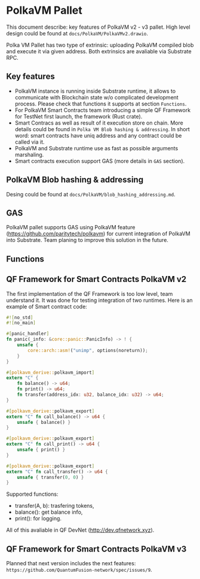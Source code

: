# PolkaVM Pallet

This document describe: key features of PolkaVM v2 - v3 pallet.
High level design could be found at `docs/PolkaVM/PolkaVMv2.drawio`.

Polka VM Pallet has two type of extrinsic: uploading PolkaVM compiled blob and execute it via given address.
Both extrinsics are avaliable via Substrate RPC.

## Key features

- PolkaVM instance is running inside Substrate runtime, it allows to communicate
with Blockchain state w/o complicated development process. Please check that
functions it supports at section `Functions`.
- For PolkaVM Smart Contracts team introducing a simple QF Framework for TestNet first launch, the framework (Rust crate).
- Smart Contracs as well as result of it execution store on chain. More details
could be found in `Polka VM Blob hashing & addressing`. In short word: smart contracts have uniq address and any contract could be called via it.
- PolkaVM and Substrate runtime use as fast as possible arguments marshaling.
- Smart contracts execution support GAS (more details in `GAS` section).

## PolkaVM Blob hashing & addressing
Desing could be found at `docs/PolkaVM/blob_hashing_addressing.md`.

## GAS
PolkaVM pallet supports GAS using PolkaVM feature
(https://github.com/paritytech/polkavm) for current integration of PolkaVM into Substrate.
Team planing to improve this solution in the future.

## Functions


## QF Framework for Smart Contracts PolkaVM v2

The first implementation of the QF Framework is too low level, team understand it. It was done for testing integration of two runtimes.
Here is an example of Smart contract code:

```rust
#![no_std]
#![no_main]

#[panic_handler]
fn panic(_info: &core::panic::PanicInfo) -> ! {
    unsafe {
        core::arch::asm!("unimp", options(noreturn));
    }
}

#[polkavm_derive::polkavm_import]
extern "C" {
    fn balance() -> u64;
    fn print() -> u64;
    fn transfer(address_idx: u32, balance_idx: u32) -> u64;
}

#[polkavm_derive::polkavm_export]
extern "C" fn call_balance() -> u64 {
    unsafe { balance() }
}

#[polkavm_derive::polkavm_export]
extern "C" fn call_print() -> u64 {
    unsafe { print() }
}

#[polkavm_derive::polkavm_export]
extern "C" fn call_transfer() -> u64 {
    unsafe { transfer(0, 0) }
}
```

Supported functions:
- transfer(A, b): trasfering tokens,
- balance(): get balance info,
- print(): for logging.

All of this avaliable in QF DevNet (http://dev.qfnetwork.xyz).

## QF Framework for Smart Contracts PolkaVM v3

Planned that next version includes the next features: `https://github.com/QuantumFusion-network/spec/issues/9`.

